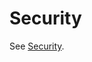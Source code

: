 <!--
SPDX-FileCopyrightText: © 2023 Siemens Healthcare GmbH

SPDX-License-Identifier: MIT
-->

# Security
See [Security](docs/index.md#security).